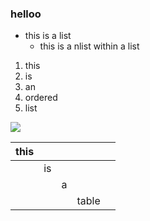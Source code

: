 ### helloo
* this is a list
    * this is a nlist within a list 


1. this 
1. is 
1. an 
1. ordered 
1. list

![](./src/https://en.wikipedia.org/wiki/Doge_(meme)#/media/File:Original_Doge_meme.jpg)


| this  |     |   |       |   |
|-------|-----|---|-------|---|
|       | is  |   |       |   |
|       |     | a |       |   |
|       |     |   | table |   |